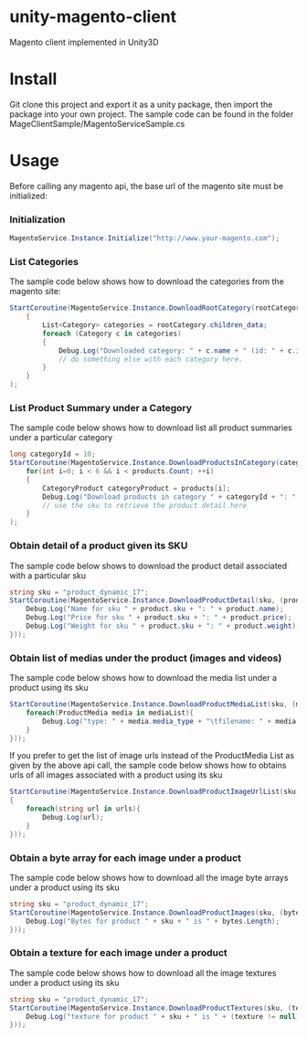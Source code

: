 # unity-magento-client

Magento client implemented in Unity3D

# Install

Git clone this project and export it as a unity package, then import the package into your own project. The sample code can be found in the folder MageClientSample/MagentoServiceSample.cs 

# Usage

Before calling any magento api, the base url of the magento site must be initialized:

### Initialization 
```cs
MagentoService.Instance.Initialize("http://www.your-magento.com");
```

### List Categories
The sample code below shows how to download the categories from the magento site:

```cs
StartCoroutine(MagentoService.Instance.DownloadRootCategory(rootCategory =>
	{
		List<Category> categories = rootCategory.children_data;
		foreach (Category c in categories)
		{
			Debug.Log("Downloaded category: " + c.name + " (id: " + c.id + ")");
			// do something else with each category here.
		}
	}
);
```

### List Product Summary under a Category

The sample code below shows how to download list all product summaries under a particular category 

```cs
long categoryId = 10;
StartCoroutine(MagentoService.Instance.DownloadProductsInCategory(categoryId, (catId, products) => {
	for(int i=0; i < 6 && i < products.Count; ++i)
	{
		CategoryProduct categoryProduct = products[i];
		Debug.Log("Download products in category " + categoryId + ": " + categoryProduct.sku);
		// use the sku to retrieve the product detail here 
	}
);
```

### Obtain detail of a product given its SKU

The sample code below shows to download the product detail associated with a particular sku 

```cs
string sku = "product_dynamic_17";
StartCoroutine(MagentoService.Instance.DownloadProductDetail(sku, (product) => {
	Debug.Log("Name for sku " + product.sku + ": " + product.name);
	Debug.Log("Price for sku " + product.sku + ": " + product.price);
	Debug.Log("Weight for sku " + product.sku + ": " + product.weight);
}));
```

### Obtain list of medias under the product (images and videos)

The sample code below shows how to download the media list under a product using its sku

```cs
StartCoroutine(MagentoService.Instance.DownloadProductMediaList(sku, (mediaList) => {
	foreach(ProductMedia media in mediaList){
		Debug.Log("type: " + media.media_type + "\tfilename: " + media.file);
	}
}));
```

If you prefer to get the list of image urls instead of the ProductMedia List as given by the above api call, the sample code below shows how to obtains urls of all images associated with a product using its sku 

```cs
StartCoroutine(MagentoService.Instance.DownloadProductImageUrlList(sku, (urls) =>
{
	foreach(string url in urls){
		Debug.Log(url);
	}
}));
```

### Obtain a byte array for each image under a product

The sample code below shows how to download all the image byte arrays under a product using its sku

```cs
string sku = "product_dynamic_17";
StartCoroutine(MagentoService.Instance.DownloadProductImages(sku, (bytes) => {
	Debug.Log("Bytes for product " + sku + " is " + bytes.Length);
}));
```

### Obtain a texture for each image under a product

The sample code below shows how to download all the image textures under a product using its sku

```cs
string sku = "product_dynamic_17";
StartCoroutine(MagentoService.Instance.DownloadProductTextures(sku, (texture) => {
	Debug.Log("texture for product " + sku + " is " + (texture != null));
}));
```





